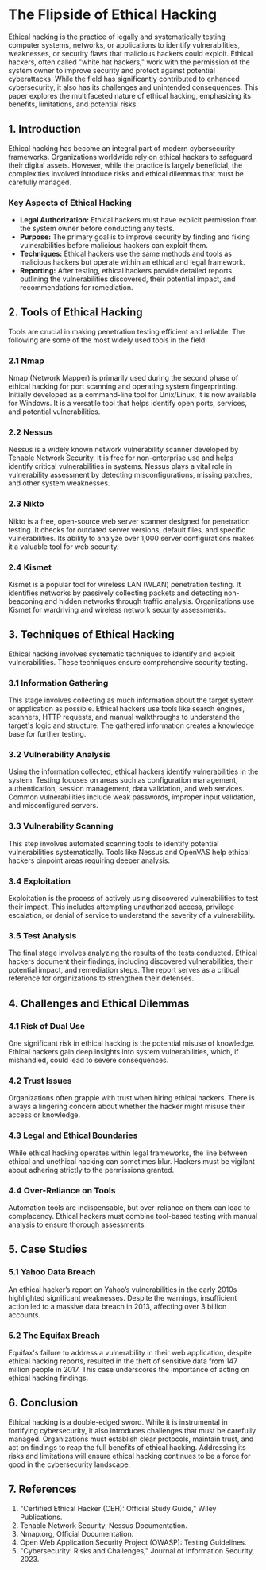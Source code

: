 
# The Flipside of Ethical Hacking

Ethical hacking is the practice of legally and systematically testing computer systems, networks, or applications to identify vulnerabilities, weaknesses, or security flaws that malicious hackers could exploit. Ethical hackers, often called "white hat hackers," work with the permission of the system owner to improve security and protect against potential cyberattacks. While the field has significantly contributed to enhanced cybersecurity, it also has its challenges and unintended consequences. This paper explores the multifaceted nature of ethical hacking, emphasizing its benefits, limitations, and potential risks.

## 1. Introduction
Ethical hacking has become an integral part of modern cybersecurity frameworks. Organizations worldwide rely on ethical hackers to safeguard their digital assets. However, while the practice is largely beneficial, the complexities involved introduce risks and ethical dilemmas that must be carefully managed.

### Key Aspects of Ethical Hacking
- **Legal Authorization:** Ethical hackers must have explicit permission from the system owner before conducting any tests.
- **Purpose:** The primary goal is to improve security by finding and fixing vulnerabilities before malicious hackers can exploit them.
- **Techniques:** Ethical hackers use the same methods and tools as malicious hackers but operate within an ethical and legal framework.
- **Reporting:** After testing, ethical hackers provide detailed reports outlining the vulnerabilities discovered, their potential impact, and recommendations for remediation.

## 2. Tools of Ethical Hacking
Tools are crucial in making penetration testing efficient and reliable. The following are some of the most widely used tools in the field:

### 2.1 Nmap
Nmap (Network Mapper) is primarily used during the second phase of ethical hacking for port scanning and operating system fingerprinting. Initially developed as a command-line tool for Unix/Linux, it is now available for Windows. It is a versatile tool that helps identify open ports, services, and potential vulnerabilities.

### 2.2 Nessus
Nessus is a widely known network vulnerability scanner developed by Tenable Network Security. It is free for non-enterprise use and helps identify critical vulnerabilities in systems. Nessus plays a vital role in vulnerability assessment by detecting misconfigurations, missing patches, and other system weaknesses.

### 2.3 Nikto
Nikto is a free, open-source web server scanner designed for penetration testing. It checks for outdated server versions, default files, and specific vulnerabilities. Its ability to analyze over 1,000 server configurations makes it a valuable tool for web security.

### 2.4 Kismet
Kismet is a popular tool for wireless LAN (WLAN) penetration testing. It identifies networks by passively collecting packets and detecting non-beaconing and hidden networks through traffic analysis. Organizations use Kismet for wardriving and wireless network security assessments.

## 3. Techniques of Ethical Hacking
Ethical hacking involves systematic techniques to identify and exploit vulnerabilities. These techniques ensure comprehensive security testing.

### 3.1 Information Gathering
This stage involves collecting as much information about the target system or application as possible. Ethical hackers use tools like search engines, scanners, HTTP requests, and manual walkthroughs to understand the target's logic and structure. The gathered information creates a knowledge base for further testing.

### 3.2 Vulnerability Analysis
Using the information collected, ethical hackers identify vulnerabilities in the system. Testing focuses on areas such as configuration management, authentication, session management, data validation, and web services. Common vulnerabilities include weak passwords, improper input validation, and misconfigured servers.

### 3.3 Vulnerability Scanning
This step involves automated scanning tools to identify potential vulnerabilities systematically. Tools like Nessus and OpenVAS help ethical hackers pinpoint areas requiring deeper analysis.

### 3.4 Exploitation
Exploitation is the process of actively using discovered vulnerabilities to test their impact. This includes attempting unauthorized access, privilege escalation, or denial of service to understand the severity of a vulnerability.

### 3.5 Test Analysis
The final stage involves analyzing the results of the tests conducted. Ethical hackers document their findings, including discovered vulnerabilities, their potential impact, and remediation steps. The report serves as a critical reference for organizations to strengthen their defenses.

## 4. Challenges and Ethical Dilemmas

### 4.1 Risk of Dual Use
One significant risk in ethical hacking is the potential misuse of knowledge. Ethical hackers gain deep insights into system vulnerabilities, which, if mishandled, could lead to severe consequences.

### 4.2 Trust Issues
Organizations often grapple with trust when hiring ethical hackers. There is always a lingering concern about whether the hacker might misuse their access or knowledge.

### 4.3 Legal and Ethical Boundaries
While ethical hacking operates within legal frameworks, the line between ethical and unethical hacking can sometimes blur. Hackers must be vigilant about adhering strictly to the permissions granted.

### 4.4 Over-Reliance on Tools
Automation tools are indispensable, but over-reliance on them can lead to complacency. Ethical hackers must combine tool-based testing with manual analysis to ensure thorough assessments.

## 5. Case Studies

### 5.1 Yahoo Data Breach
An ethical hacker’s report on Yahoo’s vulnerabilities in the early 2010s highlighted significant weaknesses. Despite the warnings, insufficient action led to a massive data breach in 2013, affecting over 3 billion accounts.

### 5.2 The Equifax Breach
Equifax's failure to address a vulnerability in their web application, despite ethical hacking reports, resulted in the theft of sensitive data from 147 million people in 2017. This case underscores the importance of acting on ethical hacking findings.

## 6. Conclusion
Ethical hacking is a double-edged sword. While it is instrumental in fortifying cybersecurity, it also introduces challenges that must be carefully managed. Organizations must establish clear protocols, maintain trust, and act on findings to reap the full benefits of ethical hacking. Addressing its risks and limitations will ensure ethical hacking continues to be a force for good in the cybersecurity landscape.

## 7. References
1. "Certified Ethical Hacker (CEH): Official Study Guide," Wiley Publications.
2. Tenable Network Security, Nessus Documentation.
3. Nmap.org, Official Documentation.
4. Open Web Application Security Project (OWASP): Testing Guidelines.
5. "Cybersecurity: Risks and Challenges," Journal of Information Security, 2023.
